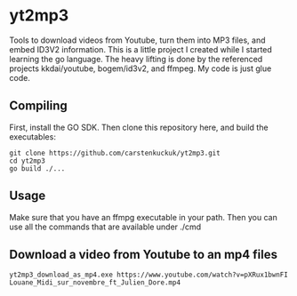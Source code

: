 # yt2mp3
Tools to download videos from Youtube, turn them into MP3 files, and embed ID3V2 information. This is a
little project I created while I started learning the go language. The heavy lifting is done by the
referenced projects kkdai/youtube, bogem/id3v2, and ffmpeg. My code is just glue code.

## Compiling
First, install the GO SDK. Then clone this repository here, and build the executables:
```
git clone https://github.com/carstenkuckuk/yt2mp3.git
cd yt2mp3
go build ./...
```

## Usage
Make sure that you have an ffmpg executable in your path. Then you can use all the commands that are
available under ./cmd

## Download a video from Youtube to an mp4 files
```
yt2mp3_download_as_mp4.exe https://www.youtube.com/watch?v=pXRux1bwnFI Louane_Midi_sur_novembre_ft_Julien_Dore.mp4
```